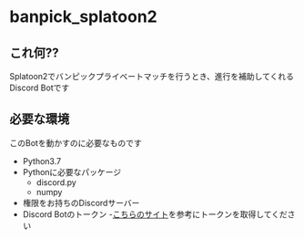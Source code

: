 # banpick_splatoon2

## これ何??
Splatoon2でバンピックプライベートマッチを行うとき、進行を補助してくれるDiscord Botです

## 必要な環境
このBotを動かすのに必要なものです
- Python3.7
- Pythonに必要なパッケージ
  - discord.py
  - numpy
- 権限をお持ちのDiscordサーバー
- Discord Botのトークン
  -[こちらのサイト](https://qiita.com/1ntegrale9/items/cb285053f2fa5d0cccdf)を参考にトークンを取得してください
